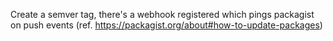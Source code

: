 Create a semver tag, there's a webhook registered which pings packagist on push events (ref. https://packagist.org/about#how-to-update-packages)
